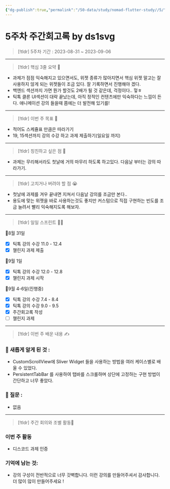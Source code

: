 ```yaml
---
{"dg-publish":true,"permalink":"/50-data/study/nomad-flutter-study//5/"}
---
```


# 5주차 주간회고록 by ds1svg

> [!tldr] 5주차
> 기간 : 2023-08-31 ~ 2023-09-06

---

> [!tldr]  핵심 3줄 요약 💖
- 과제가 점점 익숙해지고 있으면서도, 위젯 종류가 많아지면서 핵심 위젯 말고는 잘 사용하지 않게 되는 위젯들이 조금 있다. 잘 기록하면서 진행해야 겠다.
- 백엔드 섹션까지 가면 뭔가 할것도 2배가 될 것 같은데, 걱정이다.. 헣ㅎ 
- 틱톡 클론 UI섹션이 대략 끝났는데, 아직 정적인 컨텐츠에만 익숙하다는 느낌이 든다. 애니메이션 강의 들을때 쯤에는 더 발전해 있기를!

---

> [!tldr]  이번 주 목표 🎯
- 적어도 스케쥴표 만큼은 따라가기
- 19, 15섹션까지 강의 수강 하고 과제 제출하기(일요일 까지)

---

> [!tldr] 칭친하고 싶은 점 👏
- 과제는 무리해서라도 첫날에 거의 마무리 하도록 하고있다. 다음날 부터는 강의 따라가기.

---

> [!tldr] 고치거나 버려야 할 점 😭
- 첫날에 과제를 겨우 끝내면 지쳐서 다음날 강의를 조금만 본다..
- 용도에 맞는 위젯을 바로 사용하는것도 좋지만 커스텀으로 직접 구현하는 빈도를 조금 늘려서 빨리 익숙해지도록 해보자.
---

> [!tldr] 일일 스프린트 🏃‍♀

🔽8월 31일
- [x] 틱톡 강의 수강 11.0 - 12.4
- [x] 챌린지 과제 제출

🔽9월 1일
- [x] 틱톡 강의 수강 12.0 - 12.8
- [x] 챌린지 과제 시작

🔽9월 4-6일(진행중)
- [x] 틱톡 강의 수강 7.4 - 8.4
- [x] 틱톡 강의 수강 9.0 - 9.5
- [x] 주간회고록 작성
- [ ] 챌린지 과제

---

> [!tldr]  이번 주 배운 내용 ✍️

### 🤩 새롭게 알게 된 것 :
- CustomScrollView에 Sliver Widget 들을 사용하는 방법을 여러 케이스별로 배울 수 있었다.
- PersistentTabBar 를 사용하여 탭바를 스크롤하며 상단에 고정하는 구현 방법이 간단하고 너무 좋았다.

### 🤔 질문 :
- 없음
---

> [!tldr] 주간 회의와 조별 활동💖

### 이번 주 활동
- 디스코드 과제 인증

### 기억에 남는 것:
- 강의 구성이 전반적으로 너무 갓벽합니다. 이런 강의를 만들어주셔서 감사합니다. 더 많이 많이 만들어주세요 !  